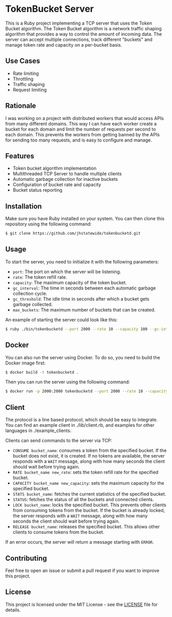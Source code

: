 # TokenBucket Server

This is a Ruby project implementing a TCP server that uses the Token Bucket algorithm. The Token Bucket algorithm is a network traffic shaping algorithm that provides a way to control the amount of incoming data. The server can accept multiple connections, track different "buckets" and manage token rate and capacity on a per-bucket basis.

## Use Cases

- Rate limiting
- Throttling
- Traffic shaping
- Request limiting

## Rationale

I was working on a project with distributed workers that would access APIs from many different domains. 
This way I can have each worker create a bucket for each domain and limit the number of requests per second to each domain.
This prevents the workers from getting banned by the APIs for sending too many requests, and is 
easy to configure and manage.

## Features

- Token bucket algorithm implementation
- Multithreaded TCP Server to handle multiple clients
- Automatic garbage collection for inactive buckets
- Configuration of bucket rate and capacity
- Bucket status reporting

## Installation

Make sure you have Ruby installed on your system. You can then clone this repository using the following command:

```bash
$ git clone https://github.com/jhstatewide/tokenbucketd.git
```

## Usage

To start the server, you need to initialize it with the following parameters:

- `port`: The port on which the server will be listening.
- `rate`: The token refill rate.
- `capacity`: The maximum capacity of the token bucket.
- `gc_interval`: The time in seconds between each automatic garbage collection cycle.
- `gc_threshold`: The idle time in seconds after which a bucket gets garbage collected.
- `max_buckets`: The maximum number of buckets that can be created.

An example of starting the server could look like this:

```bash
$ ruby ./bin/tokenbucketd --port 2000 --rate 10 --capacity 100 --gc-interval 60 --gc-threshold 300 --max-buckets 100
```

## Docker

You can also run the server using Docker. To do so, you need to build the Docker image first:

```bash
$ docker build -t tokenbucketd .
```

Then you can run the server using the following command:

```bash
$ docker run -p 2000:2000 tokenbucketd --port 2000 --rate 10 --capacity 100 --gc-interval 60 --gc-threshold 300 --max-buckets 100
```

## Client

The protocol is a line based protocol, which should be easy to integrate.
You can find an example client in ./lib/client.rb, and examples for other languages in ./example_clients.

Clients can send commands to the server via TCP:

- `CONSUME bucket_name`: consumes a token from the specified bucket. If the bucket does not exist, it is created. If no tokens are available, the server responds with a `WAIT` message, along with how many seconds the client should wait before trying again.
- `RATE bucket_name new_rate`: sets the token refill rate for the specified bucket.
- `CAPACITY bucket_name new_capacity`: sets the maximum capacity for the specified bucket.
- `STATS bucket_name`: fetches the current statistics of the specified bucket.
- `STATUS`: fetches the status of all the buckets and connected clients.
- `LOCK bucket_name`: locks the specified bucket. This prevents other clients from consuming tokens from the bucket. If the bucket is already locked, the server responds with a `WAIT` message, along with how many seconds the client should wait before trying again.
- `RELEASE bucket_name`: releases the specified bucket. This allows other clients to consume tokens from the bucket.

If an error occurs, the server will return a message starting with `ERROR`.

## Contributing

Feel free to open an issue or submit a pull request if you want to improve this project.

## License

This project is licensed under the MIT License - see the [LICENSE](LICENSE) file for details.

